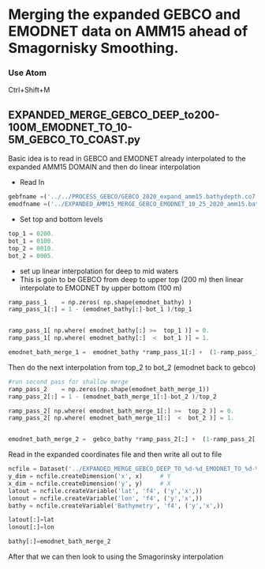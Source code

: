 # Merging the expanded GEBCO and EMODNET data on AMM15 ahead of Smagornisky Smoothing.

### Use Atom
Ctrl+Shift+M

## EXPANDED_MERGE_GEBCO_DEEP_to200-100M_EMODNET_TO_10-5M_GEBCO_TO_COAST.py

Basic idea is to read in GEBCO and EMODNET already interpolated to the expanded AMM15 DOMAIN and then do linear interpolation


*  Read In
```python
gebfname =('../../PROCESS_GEBCO/GEBCO_2020_expand_amm15.bathydepth.co7.cs3x.cs20.nc')
emodfname =('../EXPANDED_AMM15_MERGE_GEBCO_EMODNET_10_25_2020_amm15.bathydepth.co7.cs3x.cs20.nc')
```

* Set top and bottom levels
```python
top_1 = 0200.
bot_1 = 0100.
top_2 = 0010.
bot_2 = 0005.
```

* set up linear interpolation for deep to mid waters
* This is goin to be GEBCO from deep to upper top (200 m)  then linear interpolate to EMODNET by upper bottom (100 m)


```python
ramp_pass_1    = np.zeros( np.shape(emodnet_bathy) )
ramp_pass_1[:] = 1 - (emodnet_bathy[:]-bot_1 )/top_1


ramp_pass_1[ np.where( emodnet_bathy[:] >=  top_1 )] = 0.
ramp_pass_1[ np.where( emodnet_bathy[:]  <  bot_1 )] = 1.

emodnet_bath_merge_1 =  emodnet_bathy *ramp_pass_1[:] +  (1-ramp_pass_1[:])*gebco_bathy[:]
```
Then do the next interpolation from top_2 to bot_2 (emodnet back to gebco)

```python
#run second pass for shallow merge
ramp_pass_2    = np.zeros(np.shape(emodnet_bath_merge_1))
ramp_pass_2[:] = 1 - (emodnet_bath_merge_1[:]-bot_2 )/top_2

ramp_pass_2[ np.where( emodnet_bath_merge_1[:] >=  top_2 )] = 0.
ramp_pass_2[ np.where( emodnet_bath_merge_1[:]  <  bot_2 )] = 1.


emodnet_bath_merge_2 =  gebco_bathy *ramp_pass_2[:] +  (1-ramp_pass_2[:])*emodnet_bath_merge_1[:]
```

Read in the expanded coordinates file and then write all out to file

```python
ncfile = Dataset('../EXPANDED_MERGE_GEBCO_DEEP_TO_%d-%d_EMODNET_TO_%d-%d_GEBCO_TO_COAST_amm15.bathydepth.co7.cs3x.cs20.nc'%(int(top_1),int(bot_1),int(top_2),int(bot_2)),'w')
y_dim = ncfile.createDimension('x', x)     # Y
x_dim = ncfile.createDimension('y', y)     # X
latout = ncfile.createVariable('lat', 'f4', ('y','x',))
lonout = ncfile.createVariable('lon', 'f4', ('y','x',))
bathy = ncfile.createVariable('Bathymetry', 'f4', ('y','x',))

latout[:]=lat
lonout[:]=lon

bathy[:]=emodnet_bath_merge_2
```

After that we can then look to using the Smagorinsky interpolation
